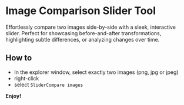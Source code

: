 # Image Comparison Slider Tool

Effortlessly compare two images side-by-side with a sleek, interactive slider. Perfect for showcasing before-and-after transformations, highlighting subtle differences, or analyzing changes over time.

## How to

- In the explorer window, select exactly two images (png, jpg or jpeg)
- right-click
- select `SliderCompare images`

**Enjoy!**
